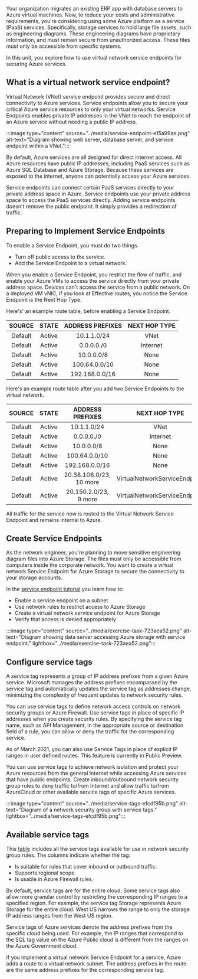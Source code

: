 Your organization migrates an existing ERP app with database servers to Azure virtual machines. Now, to reduce your costs and administrative requirements, you're considering using some Azure platform as a service (PaaS) services. Specifically, storage services to hold large file assets, such as engineering diagrams. These engineering diagrams have proprietary information, and must remain secure from unauthorized access. These files must only be accessible from specific systems.

In this unit, you explore how to use virtual network service endpoints for securing Azure services.

## What is a virtual network service endpoint?

Virtual Network (VNet) service endpoint provides secure and direct connectivity to Azure services. Service endpoints allow you to secure your critical Azure service resources to only your virtual networks. Service Endpoints enables private IP addresses in the VNet to reach the endpoint of an Azure service without needing a public IP address.

:::image type="content" source="../media/service-endpoint-e15a99ae.png" alt-text="Diagram showing web server, database server, and service endpoint within a VNet.":::

By default, Azure services are all designed for direct internet access. All Azure resources have public IP addresses, including PaaS services such as Azure SQL Database and Azure Storage. Because these services are exposed to the internet, anyone can potentially access your Azure services.

Service endpoints can connect certain PaaS services directly to your private address space in Azure. Service endpoints use your private address space to access the PaaS services directly. Adding service endpoints doesn't remove the public endpoint. It simply provides a redirection of traffic.

## Preparing to Implement Service Endpoints

To enable a Service Endpoint, you must do two things.

 -  Turn off public access to the service.
 -  Add the Service Endpoint to a virtual network.

When you enable a Service Endpoint, you restrict the flow of traffic, and enable your Azure VMs to access the service directly from your private address space. Devices can't access the service from a public network. On a deployed VM vNIC, if you look at Effective routes, you notice the Service Endpoint is the Next Hop Type.

Here's' an example route table, before enabling a Service Endpoint.

| **SOURCE** | **STATE** | **ADDRESS PREFIXES** | **NEXT HOP TYPE** |
|:----------:|:---------:|:--------------------:|:-----------------:|
|  Default   |  Active   |     10.1.1.0/24      |       VNet        |
|  Default   |  Active   |      0.0.0.0./0      |     Internet      |
|  Default   |  Active   |      10.0.0.0/8      |       None        |
|  Default   |  Active   |     100.64.0.0/10     |       None        |
|  Default   |  Active   |    192.168.0.0/16    |       None        |

Here's an example route table after you add two Service Endpoints to the virtual network.

| **SOURCE** | **STATE** |  **ADDRESS PREFIXES**   |       **NEXT HOP TYPE**       |
|:----------:|:---------:|:-----------------------:|:-----------------------------:|
|  Default   |  Active   |       10.1.1.0/24       |             VNet              |
|  Default   |  Active   |       0.0.0.0./0        |           Internet            |
|  Default   |  Active   |       10.0.0.0/8        |             None              |
|  Default   |  Active   |      100.64.0.0/10       |             None              |
|  Default   |  Active   |     192.168.0.0/16      |             None              |
|  Default   |  Active   | 20.38.106.0/23, 10 more | VirtualNetworkServiceEndpoint |
|  Default   |  Active   |  20.150.2.0/23, 9 more  | VirtualNetworkServiceEndpoint |

All traffic for the service now is routed to the Virtual Network Service Endpoint and remains internal to Azure.

## Create Service Endpoints

As the network engineer, you're planning to move sensitive engineering diagram files into Azure Storage. The files must only be accessible from computers inside the corporate network. You want to create a virtual network Service Endpoint for Azure Storage to secure the connectivity to your storage accounts.

In the [service endpoint tutorial](/azure/virtual-network/tutorial-restrict-network-access-to-resources) you learn how to:

- Enable a service endpoint on a subnet
- Use network rules to restrict access to Azure Storage
- Create a virtual network service endpoint for Azure Storage
- Verify that access is denied appropriately

:::image type="content" source="../media/exercise-task-723aea52.png" alt-text="Diagram showing data server accessing Azure storage with service endpoint." lightbox="../media/exercise-task-723aea52.png":::


## Configure service tags

A service tag represents a group of IP address prefixes from a given Azure service. Microsoft manages the address prefixes encompassed by the service tag and automatically updates the service tag as addresses change, minimizing the complexity of frequent updates to network security rules.

You can use service tags to define network access controls on network security groups or Azure Firewall. Use service tags in place of specific IP addresses when you create security rules. By specifying the service tag name, such as API Management, in the appropriate source or destination field of a rule, you can allow or deny the traffic for the corresponding service.

As of March 2021, you can also use Service Tags in place of explicit IP ranges in user defined routes. This feature is currently in Public Preview.

You can use service tags to achieve network isolation and protect your Azure resources from the general Internet while accessing Azure services that have public endpoints. Create inbound/outbound network security group rules to deny traffic to/from Internet and allow traffic to/from AzureCloud or other available service tags of specific Azure services.

:::image type="content" source="../media/service-tags-efcdf95b.png" alt-text="Diagram of a network security group with service tags." lightbox="../media/service-tags-efcdf95b.png":::


## Available service tags

This [table](/azure/virtual-network/service-tags-overview#available-service-tags) includes all the service tags available for use in network security group rules. The columns indicate whether the tag:

 -  Is suitable for rules that cover inbound or outbound traffic.
 -  Supports regional scope.
 -  Is usable in Azure Firewall rules.

By default, service tags are for the entire cloud. Some service tags also allow more granular control by restricting the corresponding IP ranges to a specified region. For example, the service tag Storage represents Azure Storage for the entire cloud. West US narrows the range to only the storage IP address ranges from the West US region. 

Service tags of Azure services denote the address prefixes from the specific cloud being used. For example, the IP ranges that correspond to the SQL tag value on the Azure Public cloud is different from the ranges on the Azure Government cloud.

If you implement a virtual network Service Endpoint for a service, Azure adds a route to a virtual network subnet. The address prefixes in the route are the same address prefixes for the corresponding service tag.
